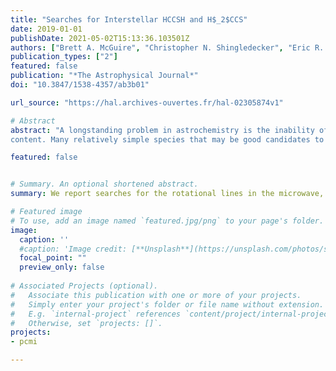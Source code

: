 ```yaml
---
title: "Searches for Interstellar HCCSH and H$_2$CCS"
date: 2019-01-01
publishDate: 2021-05-02T15:13:36.103501Z
authors: ["Brett A. McGuire", "Christopher N. Shingledecker", "Eric R. Willis", "Kin Long Kelvin Lee", martin-drumel, "Geoffrey A. Blake", "Crystal L. Brogan", "Andrew M. Burkhardt", "Paola Caselli", "Ko-Ju Chuang", "Samer El-Abd", "Todd R. Hunter", "Sergio Ioppolo", "Harold Linnartz", "Anthony J. Remijan", "Ci Xue", "Michael C. McCarthy"]
publication_types: ["2"]
featured: false
publication: "*The Astrophysical Journal*"
doi: "10.3847/1538-4357/ab3b01"

url_source: "https://hal.archives-ouvertes.fr/hal-02305874v1"

# Abstract
abstract: "A longstanding problem in astrochemistry is the inability of many current models to account for missing sulfur
content. Many relatively simple species that may be good candidates to sequester sulfur have not been measured experimentally at the high spectral resolution necessary to enable radioastronomical identification. On the basis of new laboratory data, we report searches for the rotational lines in the microwave, millimeter, and submillimeter regions of the sulfur-containing hydrocarbon HCCSH. This simple species would appear to be a promising candidate for detection in space owing to the large dipole moment along its b-inertial axis, and because the bimolecular reaction between two highly abundant astronomical fragments (CCH and SH radicals) may be rapid. An inspection of multiple line surveys from the centimeter to the far-infrared toward a range of sources from dark clouds to high-mass star-forming regions, however, resulted in nondetections. An analogous search for the lowest-energy isomer, H<sub>2</sub>CCS, is presented for comparison, and also resulted in nondetections. Typical upper limits on the abundance of both species relative to hydrogen are 10<sup>−9</sup>–10<sup>−10</sup>. We thus conclude that neither isomer is a major reservoir of interstellar sulfur in the range of environments studied. Both species may still be viable candidates for detection in other environments or at higher frequencies, providing laboratory frequencies are available."

featured: false


# Summary. An optional shortened abstract.
summary: We report searches for the rotational lines in the microwave, millimeter, and submillimeter regions of the sulfur-containing hydrocarbon HCCSH

# Featured image
# To use, add an image named `featured.jpg/png` to your page's folder. 
image:
  caption: ''
  #caption: 'Image credit: [**Unsplash**](https://unsplash.com/photos/s9CC2SKySJM)'
  focal_point: ""
  preview_only: false
  
# Associated Projects (optional).
#   Associate this publication with one or more of your projects.
#   Simply enter your project's folder or file name without extension.
#   E.g. `internal-project` references `content/project/internal-project/index.md`.
#   Otherwise, set `projects: []`.
projects:
- pcmi

---
```


